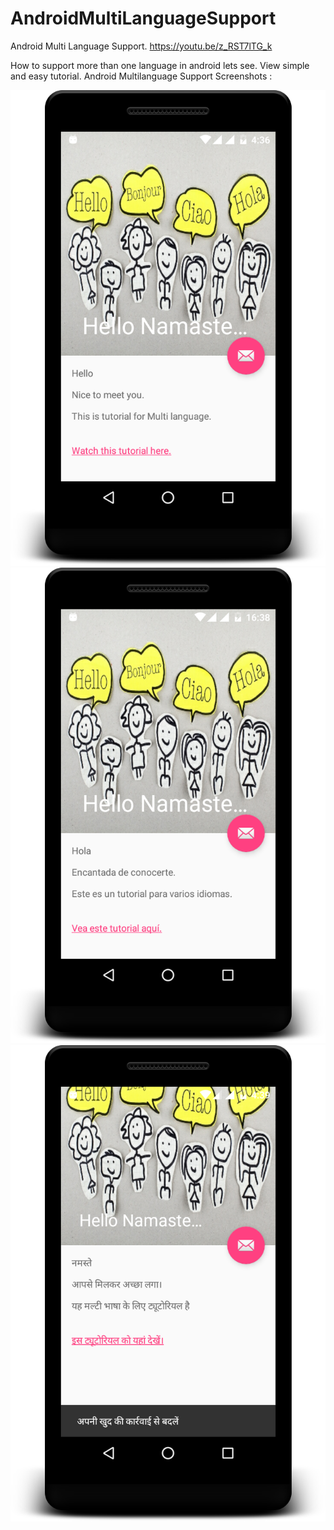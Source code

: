 # AndroidMultiLanguageSupport
Android Multi Language Support. https://youtu.be/z_RST7lTG_k 

How to support more than one language in android lets see. View simple and easy tutorial. Android Multilanguage Support
Screenshots :

<img src="/sample1.png">

<img src="/sample2.png">

<img src="/sample3.png">
